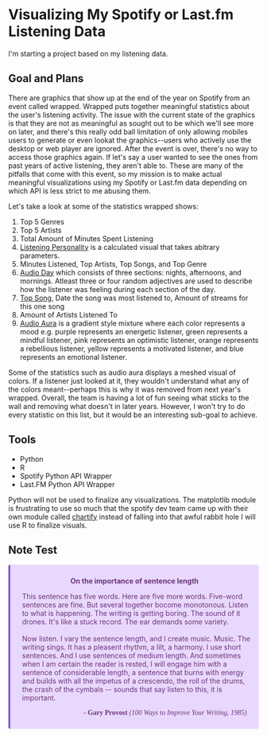 # Visualizing My Spotify or Last.fm Listening Data
I'm starting a project based on my listening data.

## Goal and Plans
There are graphics that show up at the end of the year on Spotify from an event called wrapped. 
Wrapped puts together meaningful statistics about the user's listening activity. The issue with 
the current state of the graphics is that they are not as meaningful as sought out to be
which we'll see more on later, and there's this really odd ball limitation of only allowing mobiles users 
to generate or even lookat the graphics--users who actively use the desktop or web player are ignored. 
After the event is over, there's no way to access those graphics again. If let's say a user wanted to see the ones 
from past years of active listening, they aren't able to. These are many of the pitfalls that come with
this event, so my mission is to make actual meaningful visualizations using my Spotify or Last.fm data depending
on which API is less strict to me abusing them.

Let's take a look at some of the statistics wrapped shows:
1. Top 5 Genres
2. Top 5 Artists
3. Total Amount of Minutes Spent Listening
4. [Listening Personality](https://engineering.atspotify.com/2023/01/whats-a-listening-personality/) is a calculated visual that takes abitrary parameters.
5. Minutes Listened, Top Artists, Top Songs, and Top Genre
6. [Audio Day](https://techcrunch.com/wp-content/uploads/2022/11/Audio-Day-Share.png) which consists of three sections: nights, afternoons, and mornings. 
Atleast three or four random adjectives are used to describe how the listener was feeling during each section of the day.
6. [Top Song](https://techcrunch.com/wp-content/uploads/2022/11/Top-Song-Share.png), Date the song was most listened to, Amount of streams for this one song
7. Amount of Artists Listened To
8. [Audio Aura](https://newsroom.spotify.com/2021-12-01/learn-more-about-the-audio-aura-in-your-spotify-2021-wrapped-with-aura-reader-mystic-michaela/) is a gradient
   style mixture where each color represents a mood e.g. purple represents an energetic listener, green represents a mindful listener, pink represents an optimistic listener, orange
   represents a rebellious listener, yellow represents a motivated listener, and blue represents an emotional listener.

Some of the statistics such as audio aura displays a meshed visual of colors. If a listener just looked at it, they wouldn't understand what any of the colors
meant--perhaps this is why it was removed from next year's wrapped. Overall, the team is having a lot of fun seeing what sticks to the wall and removing what doesn't
in later years. However, I won't try to do every statistic on this list, but it would be an interesting sub-goal to achieve.

## Tools
+ Python
+ R
+ Spotify Python API Wrapper
+ Last.FM Python API Wrapper

Python will not be used to finalize any visualizations. The matplotlib module is frustrating to use so much that the spotify dev team 
came up with their own module called [chartify](https://github.com/spotify/chartify) instead of falling into that awful rabbit hole I will use R to finalize visuals.

## Note Test

<div class="warning" style='background-color:#E9D8FD; color: #69337A; border-left: solid #805AD5 4px; border-radius: 4px; padding:0.7em;'>
<span>
<p style='margin-top:1em; text-align:center'>
<b>On the importance of sentence length</b></p>
<p style='margin-left:1em;'>
This sentence has five words. Here are five more words. Five-word sentences are fine. But several together bocome monotonous. Listen to what is happening. The writing is getting boring. The sound of it drones. It's like a stuck record. The ear demands some variety.<br><br>
    Now listen. I vary the sentence length, and I create music. Music. The writing sings. It has a pleasent rhythm, a lilt, a harmony. I use short sentences. And I use sentences of medium length. And sometimes when I am certain the reader is rested, I will engage him with a sentence of considerable length, a sentence that burns with energy and builds with all the impetus of a crescendo, the roll of the drums, the crash of the cymbals -- sounds that say listen to this, it is important.
</p>
<p style='margin-bottom:1em; margin-right:1em; text-align:right; font-family:Georgia'> <b>- Gary Provost</b> <i>(100 Ways to Improve Your Writing, 1985)</i>
</p></span>
</div>

